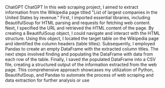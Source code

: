 
ChatGPT
ChatGPT
In this web scraping project, I aimed to extract information from the Wikipedia page titled "List of largest companies in the United States by revenue." First, I imported essential libraries, including BeautifulSoup for HTML parsing and requests for fetching web content. Next, I specified the URL and retrieved the HTML content of the page. By creating a BeautifulSoup object, I could navigate and interact with the HTML structure. Using this object, I located the target table on the Wikipedia page and identified the column headers (table titles). Subsequently, I employed Pandas to create an empty DataFrame with the extracted column titles. The next steps involved finding and populating the DataFrame with data from each row of the table. Finally, I saved the populated DataFrame into a CSV file, creating a structured output of the information extracted from the web page. This comprehensive approach showcases my utilization of Python, BeautifulSoup, and Pandas to automate the process of web scraping and data extraction for further analysis or use
